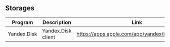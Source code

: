 ## Storages

| Program | Description | Link | Plugins | Comment |
| --- | --- | --- | --- | --- |
| Yandex.Disk | Yandex.Disk client | https://apps.apple.com/app/yandex/id553266487 |
